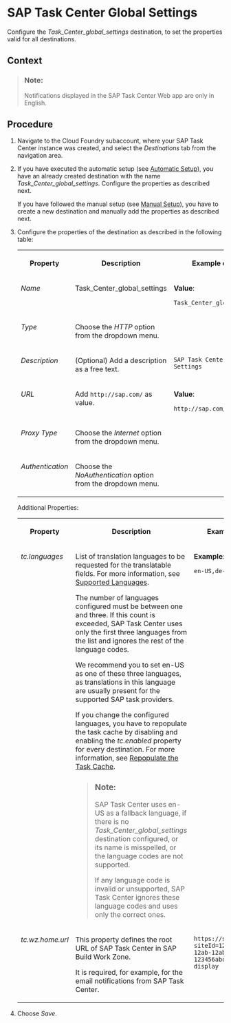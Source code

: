 <!-- loio99e53020ef7441cda1e72f843404fa5f -->

# SAP Task Center Global Settings

Configure the *Task\_Center\_global\_settings* destination, to set the properties valid for all destinations.



<a name="loio99e53020ef7441cda1e72f843404fa5f__context_jmy_gbr_szb"/>

## Context

> ### Note:  
> Notifications displayed in the SAP Task Center Web app are only in English.



## Procedure

1.  Navigate to the Cloud Foundry subaccount, where your SAP Task Center instance was created, and select the *Destinations* tab from the navigation area.

2.  If you have executed the automatic setup \(see [Automatic Setup](../30-initial-setup/automatic-setup-3a49967.md)\), you have an already created destination with the name *Task\_Center\_global\_settings*. Configure the properties as described next.

    If you have followed the manual setup \(see [Manual Setup](../30-initial-setup/manual-setup-0f00d3d.md)\), you have to create a new destination and manually add the properties as described next.

3.  Configure the properties of the destination as described in the following table:


    <table>
    <tr>
    <th valign="top">

    Property
    
    </th>
    <th valign="top">

    Description
    
    </th>
    <th valign="top">

    Example or Value
    
    </th>
    </tr>
    <tr>
    <td valign="top">
    
    *Name*
    
    </td>
    <td valign="top">
    
    Task\_Center\_global\_settings
    
    </td>
    <td valign="top">
    
    **Value**:

    `Task_Center_global_settings`
    
    </td>
    </tr>
    <tr>
    <td valign="top">
    
    *Type*
    
    </td>
    <td valign="top">
    
    Choose the *HTTP* option from the dropdown menu.
    
    </td>
    <td valign="top">
    
     
    
    </td>
    </tr>
    <tr>
    <td valign="top">
    
    *Description*
    
    </td>
    <td valign="top">
    
    \(Optional\) Add a description as a free text.
    
    </td>
    <td valign="top">
    
    `SAP Task Center Global Settings`
    
    </td>
    </tr>
    <tr>
    <td valign="top">
    
    *URL*
    
    </td>
    <td valign="top">
    
    Add `http://sap.com/` as value.
    
    </td>
    <td valign="top">
    
    **Value**:

    `http://sap.com/`
    
    </td>
    </tr>
    <tr>
    <td valign="top">
    
    *Proxy Type*
    
    </td>
    <td valign="top">
    
    Choose the *Internet* option from the dropdown menu.
    
    </td>
    <td valign="top">
    
     
    
    </td>
    </tr>
    <tr>
    <td valign="top">
    
    *Authentication*
    
    </td>
    <td valign="top">
    
    Choose the *NoAuthentication* option from the dropdown menu.
    
    </td>
    <td valign="top">
    
     
    
    </td>
    </tr>
    </table>
    
    Additional Properties:


    <table>
    <tr>
    <th valign="top">

    Property
    
    </th>
    <th valign="top">

    Description
    
    </th>
    <th valign="top">

    Example or Value
    
    </th>
    </tr>
    <tr>
    <td valign="top">
    
    *tc.languages*
    
    </td>
    <td valign="top">
    
    List of translation languages to be requested for the translatable fields. For more information, see [Supported Languages](../10-what-is/supported-languages-c66c693.md).

    The number of languages configured must be between one and three. If this count is exceeded, SAP Task Center uses only the first three languages from the list and ignores the rest of the language codes.

    We recommend you to set en-US as one of these three languages, as translations in this language are usually present for the supported SAP task providers.

    If you change the configured languages, you have to repopulate the task cache by disabling and enabling the *tc.enabled* property for every destination. For more information, see [Repopulate the Task Cache](repopulate-the-task-cache-e93aa71.md).

    > ### Note:  
    > SAP Task Center uses en-US as a fallback language, if there is no *Task\_Center\_global\_settings* destination configured, or its name is misspelled, or the language codes are not supported.
    > 
    > If any language code is invalid or unsupported, SAP Task Center ignores these language codes and uses only the correct ones.


    
    </td>
    <td valign="top">
    
    **Example**:

    `en-US,de-DE`
    
    </td>
    </tr>
    <tr>
    <td valign="top">
    
    *tc.wz.home.url*
    
    </td>
    <td valign="top">
    
    This property defines the root URL of SAP Task Center in SAP Build Work Zone.

    It is required, for example, for the email notifications from SAP Task Center.
    
    </td>
    <td valign="top">
    
    `https://sample.com/site?siteId=1234abcd-12ab-12ab-12ab-123456abcdef#taskcenter-display`
    
    </td>
    </tr>
    </table>
    
4.  Choose *Save*.


